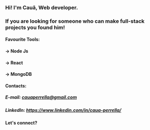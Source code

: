 ### Hi! I'm Cauã, Web developer. 
### If you are looking for someone who can make full-stack projects you found him!

#### Favourite Tools:

#### -> Node Js
#### -> React
#### -> MongoDB

#### Contacts:

##### E-mail: cauaperrella@gmail.com
##### LinkedIn: https://www.linkedin.com/in/caua-perrella/

#### Let's connect?
